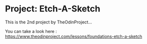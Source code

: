 # Project: Etch-A-Sketch 

This is the 2nd project by TheOdinProject...

You can take a look here : https://www.theodinproject.com/lessons/foundations-etch-a-sketch